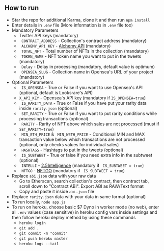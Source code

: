 ## How to run

- Star the repo for additional Karma, clone it and then run ```npm install```
- Enter details in ```.env``` file (More information is in ```.env``` file too)
- Mandatory Parameters
  - Twitter API keys (mandatory)
  - ``` CONTRACT_ADDRESS``` - Collection's contract address (mandatory)
  - ``` ALCHEMY_API_KEY``` - [Alchemy API](https://www.alchemy.com/) (mandatory)
  - ``` TOTAL_NFT``` - Total number of NFTs in the collection (mandatory)
  - ``` TOKEN_NAME``` - NFT token name you want to put in the tweets (mandatory)
  - ``` Delay``` - Delay in processing (mandatory, default value is optimum)
  - ``` OPENSEA_SLUG``` - Collection name in Opensea's URL of your project (mandatory)
- Optional Parameters
  - ``` IS_OPENSEA```  - True or False if you want to use Opensea's API (optional, default is Looksrare's API)
  - ```X_API_KEY``` - Opensea's API key (mandatory if ```IS_OPENSEA=true```)
  - ``` IS_RARITY_DATA``` - True or False if you have put your rarity data inside ```rarity.json``` (optional)
  - ``` SET_RARITY``` - True or False if you want to put rarity conditions while processing transactions (optional)
  - ``` RARITY``` - Rarity of NFT above which sales are not processed (must if ``` SET_RARITY=true```)
  - ``` MIN_ETH_PRICE``` & ``` MIN_WETH_PRICE``` - Conditional MIN and MAX transaction value below which transactions are not processed (optional, only checks values for individual sales)
  - ``` HASHTAGS``` - Hashtags to put in the tweets (optional)
  - ``` IS_SUBTWEET``` - True or false if you need extra info in the subtweet (optional)
  - ``` INTELLI``` - [2.5Intelligence](https://2.5.dev/) (mandatory if ``` IS_SUBTWEET = true```)
  - ``` NFTGO``` - [NFTGO](https://nftgo.io/) (mandatory if ``` IS_SUBTWEET = true```)
- Replace ```abi.json``` data with your raw data
  - Go to Etherscan, search collection's contract, then contract tab, scroll down to "Contract ABI". Export ABI as RAW/Text format
  - Copy and paste it inside ```abi.json``` file
- Replace ```rarity.json``` data with your data in same format (optional)
- To run locally, ``` node app.js ```
- To run on heroku, choose basic $7 Dyno in worker mode (no web), enter all ```.env``` values (case sensitive) in heroku config vars inside settings and then follow heroku deploy method by using these commands
  - ```heroku login```
  - ```git add .```
  - ```git commit -m "commit"```
  - ```git push heroku master```
  - ```heroku logs --tail```